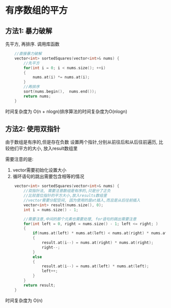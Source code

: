 # 有序数组的平方

## 方法1: 暴力破解
先平方, 再排序. 调用库函数
```cpp
    //直接暴力破解
    vector<int> sortedSquares(vector<int>& nums) {
        //先平方
        for(int i = 0; i < nums.size(); ++i)
        {
            nums.at(i) *= nums.at(i);
        }
        //再排序
        sort(nums.begin(),  nums.end());
        return nums;
    }
```
时间复杂度为 O(n + nlogn)排序算法的时间复杂度为O(nlogn)

## 方法2: 使用双指针
由于数组是有序的,但是存在负数
设置两个指针,分别从前往后和从后往前遍历, 比较他们平方的大小, 放入result数组里

需要注意的是:
1. vector需要初始化设置大小
2. 循环语句的跳出需要包含相等的情况

```cpp
    vector<int> sortedSquares(vector<int>& nums) {
        //双指针法, 需要注意数组是有序的,只是分了正负
        //比较首位指针的平方大小,放入results数组里
        //vector需要分配空间, 因为使用的是at插入,而且是从后往前插入
        vector<int> result(nums.size(), 0);
        int i = nums.size() - 1;

        //需要注意,中间的那个元素也需要处理, for语句的跳出需要注意
        for(int left = 0, right = nums.size() - 1; left <= right; )
        {
            if(nums.at(left) * nums.at(left) < nums.at(right) * nums.at(right))
            {
                result.at(i--) = nums.at(right) * nums.at(right);
                right--;
            }
            else
            {
                result.at(i--) = nums.at(left) * nums.at(left);
                left++;
            }
        }
        return result;
    }
```
时间复杂度为 O(n)